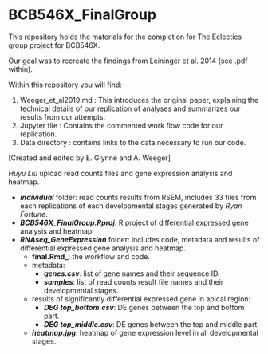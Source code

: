 # BCB546X_FinalGroup
This repository holds the materials for the completion for The Eclectics group project for BCB546X. 

Our goal was to recreate the findings from Leininger et al. 2014 (see .pdf within).

Within this repository you will find: 
  1. Weeger_et_al2019.md : This introduces the original paper, explaining the technical details of our replication of analyses and summarizes our results from our attempts. 
  2. Jupyter file : Contains the commented work flow code for our replication. 
  3. Data directory : contains links to the data necessary to run our code.
  
[Created and edited by E. Glynne and A. Weeger]

*Huyu Liu* upload read counts files and gene expression analysis and heatmap.
  * **_individual_** folder: read counts results from RSEM, includes 33 files from each replications of each developmental stages generated by *Ryan Fortune*.
  * **_BCB546X_FinalGroup.Rproj_**: R project of differential expressed gene analysis and heatmap.
  * **_RNAseq_GeneExpression_** folder: includes code, metadata and results of differential expressed gene analysis and heatmap.
      * **final.Rmd_**: the workflow and code.
      * metadata:
          * **_genes.csv_**: list of gene names and their sequence ID.
          * **_samples_**: list of read counts result file names and their developmental stages.
      * results of significantly differential expressed gene in apical region:
          * **_DEG top_bottom.csv_**: DE genes between the top and bottom part.
          * **_DEG top_middle.csv_**: DE genes between the top and middle part.
      * **_heatmap.jpg_**: heatmap of gene expression level in all developmental stages.
  
